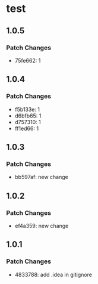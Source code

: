 # test

## 1.0.5

### Patch Changes

- 75fe662: 1

## 1.0.4

### Patch Changes

- f5b133e: 1
- d6bfb65: 1
- d757310: 1
- ff1ed66: 1

## 1.0.3

### Patch Changes

- bb597af: new change

## 1.0.2

### Patch Changes

- ef4a359: new change

## 1.0.1

### Patch Changes

- 4833788: add .idea in gitignore

